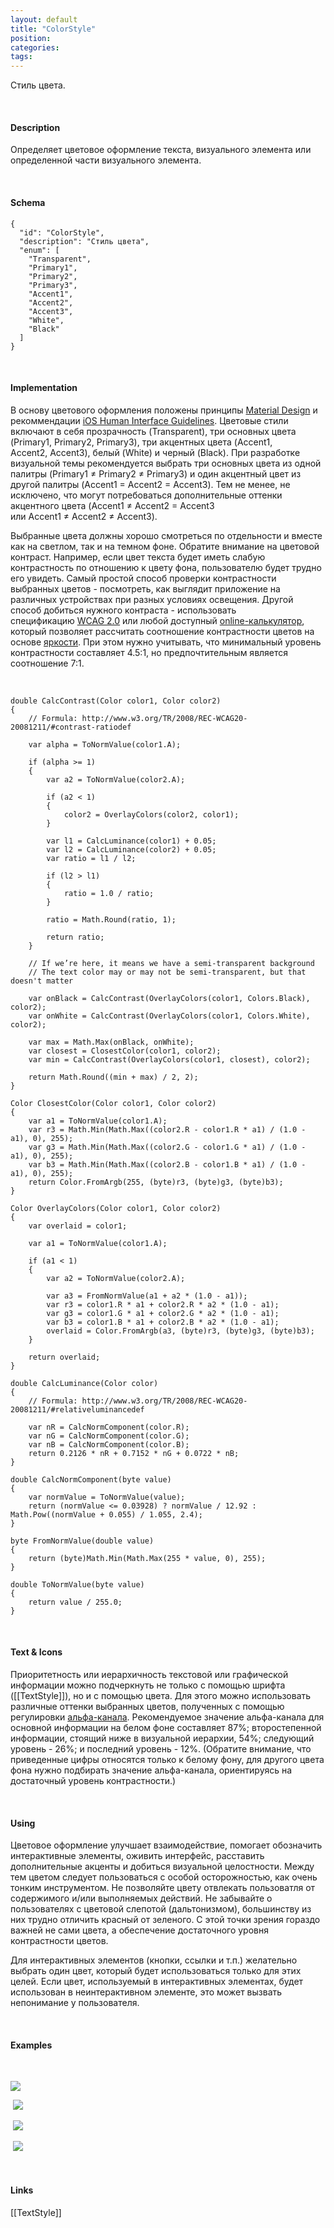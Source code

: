 ```yaml
---
layout: default
title: "ColorStyle"
position: 
categories: 
tags: 
---
```


Стиль цвета.

   

#### Description

Определяет цветовое оформление текста, визуального элемента или определенной части визуального элемента.

   

#### Schema

```
{
  "id": "ColorStyle",
  "description": "Стиль цвета",
  "enum": [
    "Transparent",
    "Primary1",
    "Primary2",
    "Primary3",
    "Accent1",
    "Accent2",
    "Accent3",
    "White",
    "Black"
  ]
}
```

  

#### Implementation

В основу цветового оформления положены принципы [Material Design](http://www.google.com/design/spec/style/color.html) и рекоммендации [iOS Human Interface Guidelines](https://developer.apple.com/library/ios/documentation/UserExperience/Conceptual/MobileHIG/ColorImagesText.html). Цветовые стили включают в себя прозрачность (Transparent), три основных цвета (Primary1, Primary2, Primary3), три акцентных цвета (Accent1, Accent2, Accent3), белый (White) и черный (Black). При разработке визуальной темы рекомендуется выбрать три основных цвета из одной палитры (Primary1 ≠ Primary2 ≠ Primary3) и один акцентный цвет из другой палитры (Accent1 = Accent2 = Accent3). Тем не менее, не исключено, что могут потребоваться дополнительные оттенки акцентного цвета (Accent1 ≠ Accent2 = Accent3 или Accent1 ≠ Accent2 ≠ Accent3).

Выбранные цвета должны хорошо смотреться по отдельности и вместе как на светлом, так и на темном фоне. Обратите внимание на цветовой контраст. Например, если цвет текста будет иметь слабую контрастность по отношению к цвету фона, пользователю будет трудно его увидеть. Самый простой способ проверки контрастности выбранных цветов - посмотреть, как выглядит приложение на различных устройствах при разных условиях освещения. Другой способ добиться нужного контраста - использовать спецификацию [WCAG 2.0](http://www.w3.org/TR/WCAG20/#visual-audio-contrast-contrast) или любой доступный [online-калькулятор](http://leaverou.github.io/contrast-ratio/), который позволяет рассчитать соотношение контрастности цветов на основе [яркости](http://en.wikipedia.org/wiki/Relative_luminance). При этом нужно учитывать, что минимальный уровень контрастности составляет 4.5:1, но предпочтительным является соотношение 7:1.

  

```
double CalcContrast(Color color1, Color color2)
{
	// Formula: http://www.w3.org/TR/2008/REC-WCAG20-20081211/#contrast-ratiodef
  
	var alpha = ToNormValue(color1.A);
  
	if (alpha >= 1)
	{
		var a2 = ToNormValue(color2.A);
  
		if (a2 < 1)
		{
			color2 = OverlayColors(color2, color1);
		}
  
		var l1 = CalcLuminance(color1) + 0.05;
		var l2 = CalcLuminance(color2) + 0.05;
		var ratio = l1 / l2;
  
		if (l2 > l1)
		{
			ratio = 1.0 / ratio;
		}
  
		ratio = Math.Round(ratio, 1);
  
		return ratio;
	}
  
	// If we’re here, it means we have a semi-transparent background
	// The text color may or may not be semi-transparent, but that doesn't matter
  
	var onBlack = CalcContrast(OverlayColors(color1, Colors.Black), color2);
	var onWhite = CalcContrast(OverlayColors(color1, Colors.White), color2);
  
	var max = Math.Max(onBlack, onWhite);
	var closest = ClosestColor(color1, color2);
	var min = CalcContrast(OverlayColors(color1, closest), color2);
  
	return Math.Round((min + max) / 2, 2);
}
  
Color ClosestColor(Color color1, Color color2)
{
	var a1 = ToNormValue(color1.A);
	var r3 = Math.Min(Math.Max((color2.R - color1.R * a1) / (1.0 - a1), 0), 255);
	var g3 = Math.Min(Math.Max((color2.G - color1.G * a1) / (1.0 - a1), 0), 255);
	var b3 = Math.Min(Math.Max((color2.B - color1.B * a1) / (1.0 - a1), 0), 255);
	return Color.FromArgb(255, (byte)r3, (byte)g3, (byte)b3);
}
  
Color OverlayColors(Color color1, Color color2)
{
	var overlaid = color1;
  
	var a1 = ToNormValue(color1.A);
  
	if (a1 < 1)
	{
		var a2 = ToNormValue(color2.A);
  
		var a3 = FromNormValue(a1 + a2 * (1.0 - a1));
		var r3 = color1.R * a1 + color2.R * a2 * (1.0 - a1);
		var g3 = color1.G * a1 + color2.G * a2 * (1.0 - a1);
		var b3 = color1.B * a1 + color2.B * a2 * (1.0 - a1);
		overlaid = Color.FromArgb(a3, (byte)r3, (byte)g3, (byte)b3);
	}
  
	return overlaid;
}
  
double CalcLuminance(Color color)
{
	// Formula: http://www.w3.org/TR/2008/REC-WCAG20-20081211/#relativeluminancedef
  
	var nR = CalcNormComponent(color.R);
	var nG = CalcNormComponent(color.G);
	var nB = CalcNormComponent(color.B);
	return 0.2126 * nR + 0.7152 * nG + 0.0722 * nB;
}
  
double CalcNormComponent(byte value)
{
	var normValue = ToNormValue(value);
	return (normValue <= 0.03928) ? normValue / 12.92 : Math.Pow((normValue + 0.055) / 1.055, 2.4);
}
  
byte FromNormValue(double value)
{
	return (byte)Math.Min(Math.Max(255 * value, 0), 255);
}
  
double ToNormValue(byte value)
{
	return value / 255.0;
}
```

     

#### Text & Icons

Приоритетность или иерархичность текстовой или графической информации можно подчеркнуть не только с помощью шрифта ([[TextStyle]]), но и с помощью цвета. Для этого можно использовать различные оттенки выбранных цветов, полученных с помощью регулировки [альфа-канала](http://en.wikipedia.org/wiki/Alpha_compositing). Рекомендуемое значение альфа-канала для основной информации на белом фоне составляет 87%; второстепенной информации, стоящий ниже в визуальной иерархии, 54%; следующий уровень - 26%; и последний уровень - 12%. (Обратите внимание, что приведенные цифры относятся только к белому фону, для другого цвета фона нужно подбирать значение альфа-канала, ориентируясь на достаточный уровень контрастности.)

   

#### Using

Цветовое оформление улучшает взаимодействие, помогает обозначить интерактивные элементы, оживить интерфейс, расставить дополнительные акценты и добиться визуальной целостности. Между тем цветом следует пользоваться с особой осторожностью, как очень тонким инструментом. Не позволяйте цвету отвлекать пользоватля от содержимого и/или выполняемых действий. Не забывайте о пользователях с цветовой слепотой (дальтонизмом), большинству из них трудно отличить красный от зеленого. С этой точки зрения гораздо важней не сами цвета, а обеспечение достаточного уровня контрастности цветов. 

Для интерактивных элементов (кнопки, ссылки и т.п.) желательно выбрать один цвет, который будет использоваться только для этих целей. Если цвет, используемый в интерактивных элементах, будет использован в неинтерактивном элементе, это может вызвать непонимание у пользователя. 

   

#### Examples

 

![](ColorStyle_BlackOnWhite.png)

 ![](ColorStyle_WhiteOnBlack.png)

 ![](ColorStyle_CyanOnWhite.png)

 ![](ColorStyle_PinkOnWhite.png)

   

#### Links

[[TextStyle]]

 

 

